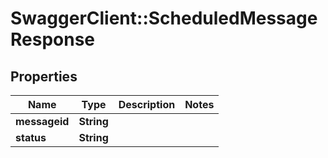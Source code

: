 # SwaggerClient::ScheduledMessageResponse

## Properties
Name | Type | Description | Notes
------------ | ------------- | ------------- | -------------
**messageid** | **String** |  | 
**status** | **String** |  | 


